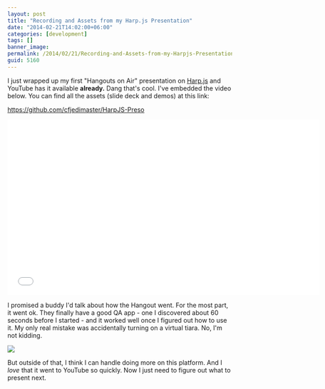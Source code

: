 ```yaml
---
layout: post
title: "Recording and Assets from my Harp.js Presentation"
date: "2014-02-21T14:02:00+06:00"
categories: [development]
tags: []
banner_image: 
permalink: /2014/02/21/Recording-and-Assets-from-my-Harpjs-Presentation
guid: 5160
---
```


<p>
I just wrapped up my first "Hangouts on Air" presentation on <a href="http://harpjs.com">Harp.js</a> and YouTube has it available <strong>already.</strong> Dang that's cool. I've embedded the video below. You can find all the assets (slide deck and demos) at this link:
</p>
<!--more-->
<p>
<a href="https://github.com/cfjedimaster/HarpJS-Preso">https://github.com/cfjedimaster/HarpJS-Preso</a>
</p>

<iframe width="700" height="394" src="//www.youtube.com/embed/DPDq-E86IUE?rel=0" frameborder="0" allowfullscreen></iframe>

<p>
I promised a buddy I'd talk about how the Hangout went. For the most part, it went ok. They finally have a good QA app - one I discovered about 60 seconds before I started - and it worked well once I figured out how to use it. My only real mistake was accidentally turning on a virtual tiara. No, I'm not kidding.
</p>

<p>
<img src="https://static.raymondcamden.com/images/Screenshot_2_21_14__1_09_PM.jpg" />
</p>

<p>
But outside of that, I think I can handle doing more on this platform. And I <i>love</i> that it went to YouTube so quickly. Now I just need to figure out what to present next.
</p>